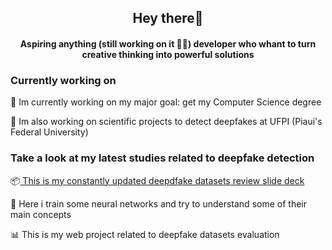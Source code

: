 <h2 align="center"><strong>Hey there🫡</strong></h2>
<h4 align="center">Aspiring anything (still working on it 😶‍🌫️) developer who whant to turn creative thinking into powerful solutions</h4>
<p></p>
<p></p>
<p></p>
<h3>Currently working on</h3>
<p>🔭 Im currently working on my major goal: get my Computer Science degree</p>
<p>🤖 Im also working on scientific projects to detect deepfakes at UFPI (Piaui's Federal University)</p>
<p></p>
<p></p>
<h3>Take a look at my latest studies related to deepfake detection</h3>
<p>📦<a href=“https://github.com/carlos-dani-dev/DeepFake_datasets_review“> This is my constantly updated deepdfake datasets review slide deck</a></p>
<p>🔬 Here i train some neural networks and try to understand some of their main concepts</p>
<p>📊 This is my web project related to deepfake datasets evaluation</p>
